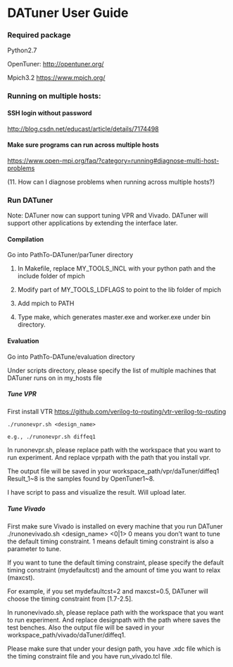 # DATuner User Guide

###  Required package

Python2.7 

OpenTuner: http://opentuner.org/

Mpich3.2 https://www.mpich.org/ 

### Running on multiple hosts:
####  SSH login without password 
http://blog.csdn.net/educast/article/details/7174498

####  Make sure programs can run across multiple hosts
https://www.open-mpi.org/faq/?category=running#diagnose-multi-host-problems 

(11. How can I diagnose problems when running across multiple hosts?)

###  Run DATuner
Note: DATuner now can support tuning VPR and Vivado. 
DATuner will support other applications by extending the interface later.

####  Compilation
Go into PathTo-DATuner/parTuner directory

1.  In Makefile, replace MY_TOOLS_INCL with your python path and the include folder of mpich

2.  Modify part of MY_TOOLS_LDFLAGS to point to the lib folder of mpich

3.  Add mpich to PATH

4.  Type make, which generates master.exe and worker.exe under bin directory.

####  Evaluation
Go into PathTo-DATune/evaluation directory

Under scripts directory, please specify the list of multiple machines that DATuner runs on in my_hosts file 

#####  Tune VPR

First install VTR https://github.com/verilog-to-routing/vtr-verilog-to-routing 

 `./runonevpr.sh <design_name>`
 
 `e.g., ./runonevpr.sh diffeq1`

In runonevpr.sh, please replace path with the workspace that you want to run experiment. 
And replace vprpath with the path that you install vpr.

The output file will be saved in your workspace_path/vpr/daTuner/diffeq1
Result_1~8 is the samples found by OpenTuner1~8. 

I have script to pass and visualize the result. Will upload later.

#####  Tune Vivado

First make sure Vivado is installed on every machine that you run DATuner
./runonevivado.sh <design_name> <0|1> 0 means you don’t want to tune the default timing constraint. 
1 means default timing constraint is also a parameter to tune. 

If you want to tune the default timing constraint, 
please specify the default timing constraint (mydefaultcst) 
and the amount of time you want to relax (maxcst). 

For example, if you set mydefaultcst=2 and maxcst=0.5, 
DATuner will choose the timing constraint from [1.7-2.5].

In runonevivado.sh, please replace path with the workspace that you want to run experiment. 
And replace designpath with the path where saves the test benches. 
Also the output file will be saved in your workspace_path/vivado/daTuner/diffeq1. 

Please make sure that under your design path, 
you have .xdc file which is the timing constraint file and you have run_vivado.tcl file.
